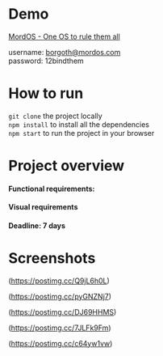# Demo 
[MordOS - One OS to rule them all](https://eclectic-elf-55163d.netlify.app/)

username: borgoth@mordos.com  
password: 12bindthem

# How to run
`git clone` the project locally  
`npm install` to install all the dependencies  
`npm start` to run the project in your browser


# Project overview
#### Functional requirements:


#### Visual requirements 


#### Deadline: 7 days

# Screenshots

(https://postimg.cc/Q9jL6h0L)

(https://postimg.cc/pyGNZNj7)

(https://postimg.cc/DJ69HHMS)

(https://postimg.cc/7JLFk9Fm)

(https://postimg.cc/c64yw1vw)

